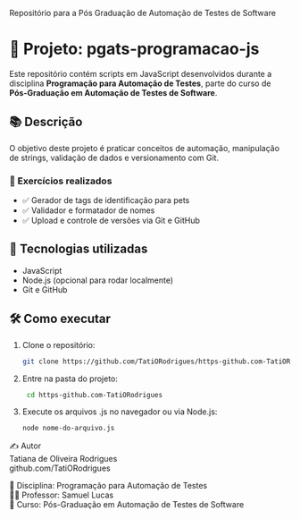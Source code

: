 Repositório para a Pós Graduação de Automação de Testes de Software
# 🐶 Projeto: pgats-programacao-js

Este repositório contém scripts em JavaScript desenvolvidos durante a disciplina **Programação para Automação de Testes**, parte do curso de **Pós-Graduação em Automação de Testes de Software**.

## 📚 Descrição

O objetivo deste projeto é praticar conceitos de automação, manipulação de strings, validação de dados e versionamento com Git.

### 🚀 Exercícios realizados

- ✅ Gerador de tags de identificação para pets
- ✅ Validador e formatador de nomes
- ✅ Upload e controle de versões via Git e GitHub

## 🧪 Tecnologias utilizadas

- JavaScript
- Node.js (opcional para rodar localmente)
- Git e GitHub

## 🛠️ Como executar

1. Clone o repositório:
   ```bash
   git clone https://github.com/TatiORodrigues/https-github.com-TatiORodrigues.git

2. Entre na pasta do projeto:
   ```bash
    cd https-github.com-TatiORodrigues

3. Execute os arquivos .js no navegador ou via Node.js:
    ```bash
    node nome-do-arquivo.js

✍️ Autor <br>
Tatiana de Oliveira Rodrigues <br>
github.com/TatiORodrigues <br>

📘 Disciplina: Programação para Automação de Testes <br>
👨‍🏫 Professor: Samuel Lucas <br>
🏫 Curso: Pós-Graduação em Automação de Testes de Software
